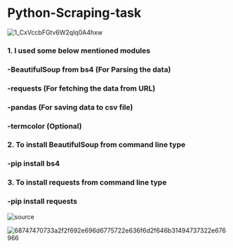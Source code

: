 # Python-Scraping-task

![1_CxVccbFGtv6W2qlq0A4hxw](https://user-images.githubusercontent.com/68494604/115964366-cb779080-a541-11eb-99de-53305572a892.png)

### 1. I used some below mentioned modules

### -BeautifulSoup from bs4 (For Parsing the data)

### -requests (For fetching the data from URL)

### -pandas (For saving data to csv file)

### -termcolor (Optional)

### 2. To install BeautifulSoup from command line type 

### -pip install bs4

### 3. To install requests from command line type 

### -pip install requests

![source](https://user-images.githubusercontent.com/68494604/94645884-950ac780-030a-11eb-9c8f-40d9740fc6ad.gif)

 ![68747470733a2f2f692e696d6775722e636f6d2f646b31494737322e676966](https://user-images.githubusercontent.com/68494604/116209755-d90a6180-a75f-11eb-92ef-650bd533e0da.gif)
